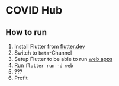 # COVID Hub
## How to run
  1. Install Flutter from [flutter.dev](https://flutter.dev/docs/get-started/install)
  2. Switch to `beta`-Channel
  3. Setup Flutter to be able to run [web apps](https://flutter.dev/docs/get-started/web)
  4. Run `flutter run -d web`
  5. ???
  6. Profit
